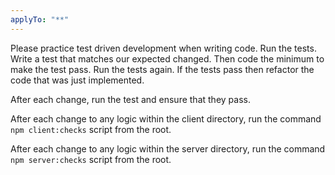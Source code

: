 ```yaml
---
applyTo: "**"
---
```


Please practice test driven development when writing code. Run the tests. Write a test that matches our expected changed. Then code the minimum to make the test pass. Run the tests again. If the tests pass then refactor the code that was just implemented.

After each change, run the test and ensure that they pass.

After each change to any logic within the client directory, run the command `npm client:checks` script from the root.

After each change to any logic within the server directory, run the command `npm server:checks` script from the root.
